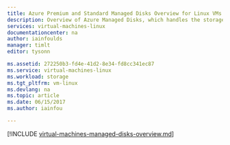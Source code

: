 ```yaml
---
title: Azure Premium and Standard Managed Disks Overview for Linux VMs| Microsoft Docs
description: Overview of Azure Managed Disks, which handles the storage accounts for you when using Azure Linux VMs
services: virtual-machines-linux
documentationcenter: na
author: iainfoulds
manager: timlt
editor: tysonn

ms.assetid: 272250b3-fd4e-41d2-8e34-fd8cc341ec87
ms.service: virtual-machines-linux
ms.workload: storage
ms.tgt_pltfrm: vm-linux
ms.devlang: na
ms.topic: article
ms.date: 06/15/2017
ms.author: iainfou

---
```

[!INCLUDE [virtual-machines-managed-disks-overview.md](../../../includes/virtual-machines-managed-disks-overview.md)]